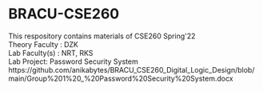 # BRACU-CSE260
<html>
  <body>
  This respository contains materials of CSE260 Spring'22 <br/>
  Theory Faculty : DZK <br/>
  Lab Faculty(s) : NRT, RKS <br/>
  Lab Project: Password Security System <br/>
  https://github.com/anikabytes/BRACU_CSE260_Digital_Logic_Design/blob/main/Group%201%20_%20Password%20Security%20System.docx
  </body>
</html>
